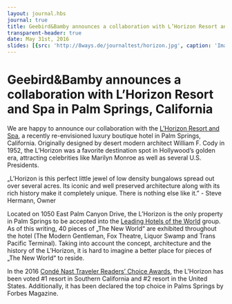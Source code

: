 ```yaml
---
layout: journal.hbs
journal: true
title: Geebird&Bamby announces a collaboration with L’Horizon Resort and Spa in Palm Springs, California
transparent-header: true
date: May 31st, 2016
slides: [{src: 'http://8ways.de/journaltest/horizon.jpg', caption: 'Images © L’Horizon Palm Springs'}]
---
```


# Geebird&Bamby announces a collaboration with L’Horizon Resort and Spa in Palm Springs, California

We are happy to announce our collaboration with the [L’Horizon Resort and Spa](http://www.lhorizonpalmsprings.com), a recently re-envisioned luxury boutique hotel in Palm Springs, California. Originally designed by desert modern architect William F. Cody in 1952, the L’Horizon was a favorite destination spot in Hollywood’s golden era, attracting celebrities like Marilyn Monroe as well as several U.S. Presidents. 

„L’Horizon is this perfect little jewel of low density bungalows spread out over several acres. Its iconic and well preserved architecture along with its rich history make it completely unique. There is nothing else like it.” - Steve Hermann, Owner

Located on 1050 East Palm Canyon Drive, the L’Horizon is the only property in Palm Springs to be accepted into the [Leading Hotels of the World](http://www.lhw.com) group. As of this writing, 40 pieces of „The New World“ are exhibited throughout the hotel (The Modern Gentleman, Fox Theatre, Liquor Swamp and Trans Pacific Terminal). Taking into account the concept, architecture and the history of the L’Horizon, it is hard to imagine a better place for pieces of „The New World“ to reside.

In the 2016 [Condé Nast Traveler Readers’ Choice Awards](http://www.cntraveler.com/travel-awards/readers-choice-awards), the L’Horizon has been voted #1 resort in Southern California and #2 resort in the United States. Additionally, it has been declared the top choice in Palms Springs by Forbes Magazine.